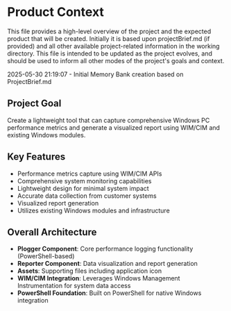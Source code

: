 # Product Context

This file provides a high-level overview of the project and the expected product that will be created. Initially it is based upon projectBrief.md (if provided) and all other available project-related information in the working directory. This file is intended to be updated as the project evolves, and should be used to inform all other modes of the project's goals and context.

2025-05-30 21:19:07 - Initial Memory Bank creation based on ProjectBrief.md

## Project Goal

Create a lightweight tool that can capture comprehensive Windows PC performance metrics and generate a visualized report using WIM/CIM and existing Windows modules.

## Key Features

* Performance metrics capture using WIM/CIM APIs
* Comprehensive system monitoring capabilities  
* Lightweight design for minimal system impact
* Accurate data collection from customer systems
* Visualized report generation
* Utilizes existing Windows modules and infrastructure

## Overall Architecture

* **Plogger Component**: Core performance logging functionality (PowerShell-based)
* **Reporter Component**: Data visualization and report generation 
* **Assets**: Supporting files including application icon
* **WIM/CIM Integration**: Leverages Windows Management Instrumentation for system data access
* **PowerShell Foundation**: Built on PowerShell for native Windows integration